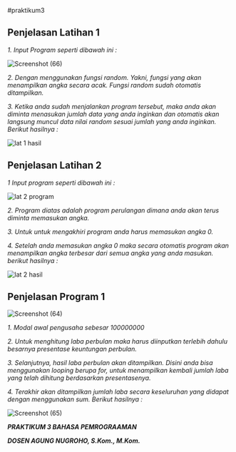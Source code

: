 #praktikum3

**Penjelasan Latihan 1**
---
*1. Input Program seperti dibawah ini :*

![Screenshot (66)](https://user-images.githubusercontent.com/57055098/68382337-1521bf00-0186-11ea-8a76-a7841e5cdb4b.png)

*2. Dengan menggunakan fungsi random. Yakni, fungsi yang akan menampilkan angka secara acak. Fungsi random sudah otomatis ditampilkan.*

*3. Ketika anda sudah menjalankan program tersebut, maka anda akan diminta menasukan jumlah data yang anda inginkan dan otomatis akan langsung muncul data nilai random sesuai jumlah yang anda inginkan. Berikut hasilnya :*

![lat 1 hasil](https://user-images.githubusercontent.com/57055098/68382667-c58fc300-0186-11ea-9c1b-ef589720200a.png)

**Penjelasan Latihan 2**
---
*1 Input program seperti dibawah ini :*

![lat 2 program](https://user-images.githubusercontent.com/57055098/68382800-0b4c8b80-0187-11ea-95e2-91a74747634e.png)

*2. Program diatas adalah program perulangan dimana anda akan terus diminta memasukan angka.*

*3. Untuk untuk mengakhiri program anda harus memasukan angka 0.*

*4. Setelah anda memasukan angka 0 maka secara otomatis program akan menampilkan angka terbesar dari semua angka yang anda masukan. berikut hasilnya :*

![lat 2 hasil](https://user-images.githubusercontent.com/57055098/68383317-02a88500-0188-11ea-8a78-f157263b5de2.png)

**Penjelasan Program 1**
---

![Screenshot (64)](https://user-images.githubusercontent.com/57055098/68383832-fa9d1500-0188-11ea-97ab-4a5ef696639b.png)


*1. Modal awal pengusaha sebesar 100000000*

*2. Untuk menghitung laba perbulan maka harus diinputkan terlebih dahulu besarnya presentase keuntungan perbulan.*

*3. Selanjutnya, hasil laba perbulan akan ditampilkan. Disini anda bisa menggunakan looping berupa for, untuk menampilkan kembali jumlah laba yang telah dihitung berdasarkan presentasenya.*

*4. Terakhir akan ditampilkan jumlah laba secara keseluruhan yang didapat dengan menggunakan sum. Berikut hasilnya :*

![Screenshot (65)](https://user-images.githubusercontent.com/57055098/68383890-10123f00-0189-11ea-92eb-577ff3935472.png)

***PRAKTIKUM 3 BAHASA PEMROGRAAMAN***

***DOSEN AGUNG NUGROHO, S.Kom., M.Kom.***
